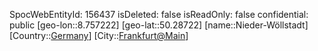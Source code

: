 ﻿---
location: [50.28722,8.757222]
type: Station
tags:
- geo/Station

---
SpocWebEntityId: 156437
isDeleted: false
isReadOnly: false
confidential: public
[geo-lon::8.757222]
[geo-lat::50.28722]
[name::Nieder-Wöllstadt]
[Country::[Germany](geo/Continent/Europe/Germany.md)]
[City::[Frankfurt@Main](geo/Continent/Europe/Germany/Hessen/Frankfurt@Main.md)]

